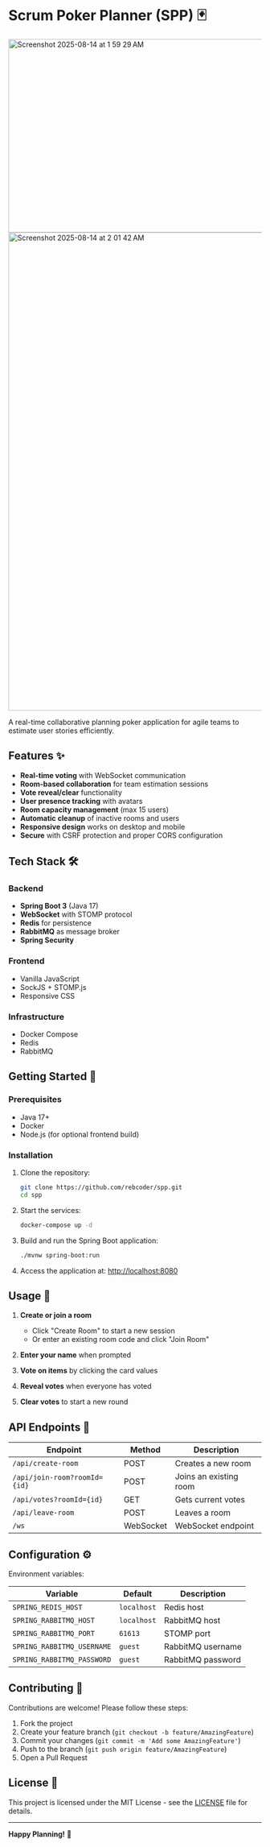 # Scrum Poker Planner (SPP) 🃏

<img width="1039" height="384" alt="Screenshot 2025-08-14 at 1 59 29 AM" src="https://github.com/user-attachments/assets/2c807825-7e45-46e4-a59e-056957ec08ff" />
<img width="893" height="950" alt="Screenshot 2025-08-14 at 2 01 42 AM" src="https://github.com/user-attachments/assets/7c51c858-5b9e-41c3-acd8-7fb36f6cd5e4" />


A real-time collaborative planning poker application for agile teams to estimate user stories efficiently.

## Features ✨

- **Real-time voting** with WebSocket communication
- **Room-based collaboration** for team estimation sessions
- **Vote reveal/clear** functionality
- **User presence tracking** with avatars
- **Room capacity management** (max 15 users)
- **Automatic cleanup** of inactive rooms and users
- **Responsive design** works on desktop and mobile
- **Secure** with CSRF protection and proper CORS configuration

## Tech Stack 🛠️

### Backend
- **Spring Boot 3** (Java 17)
- **WebSocket** with STOMP protocol
- **Redis** for persistence
- **RabbitMQ** as message broker
- **Spring Security**

### Frontend
- Vanilla JavaScript
- SockJS + STOMP.js
- Responsive CSS

### Infrastructure
- Docker Compose
- Redis
- RabbitMQ

## Getting Started 🚀

### Prerequisites
- Java 17+
- Docker
- Node.js (for optional frontend build)

### Installation

1. Clone the repository:
   ```bash
   git clone https://github.com/rebcoder/spp.git
   cd spp
   ```

2. Start the services:
   ```bash
   docker-compose up -d
   ```

3. Build and run the Spring Boot application:
   ```bash
   ./mvnw spring-boot:run
   ```

4. Access the application at: [http://localhost:8080](http://localhost:8080)

## Usage 📝

1. **Create or join a room**
   - Click "Create Room" to start a new session
   - Or enter an existing room code and click "Join Room"

2. **Enter your name** when prompted

3. **Vote on items** by clicking the card values

4. **Reveal votes** when everyone has voted

5. **Clear votes** to start a new round

## API Endpoints 🔌

| Endpoint | Method | Description |
|----------|--------|-------------|
| `/api/create-room` | POST | Creates a new room |
| `/api/join-room?roomId={id}` | POST | Joins an existing room |
| `/api/votes?roomId={id}` | GET | Gets current votes |
| `/api/leave-room` | POST | Leaves a room |
| `/ws` | WebSocket | WebSocket endpoint |

## Configuration ⚙️

Environment variables:

| Variable | Default | Description |
|----------|---------|-------------|
| `SPRING_REDIS_HOST` | `localhost` | Redis host |
| `SPRING_RABBITMQ_HOST` | `localhost` | RabbitMQ host |
| `SPRING_RABBITMQ_PORT` | `61613` | STOMP port |
| `SPRING_RABBITMQ_USERNAME` | `guest` | RabbitMQ username |
| `SPRING_RABBITMQ_PASSWORD` | `guest` | RabbitMQ password |

## Contributing 🤝

Contributions are welcome! Please follow these steps:

1. Fork the project
2. Create your feature branch (`git checkout -b feature/AmazingFeature`)
3. Commit your changes (`git commit -m 'Add some AmazingFeature'`)
4. Push to the branch (`git push origin feature/AmazingFeature`)
5. Open a Pull Request

## License 📄

This project is licensed under the MIT License - see the [LICENSE](LICENSE) file for details.

---

**Happy Planning!** 🎉
